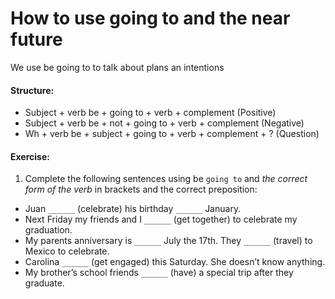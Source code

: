 # How to use going to and the near future
We use be going to to talk about plans an intentions

#### Structure:
- Subject + verb be + going to + verb + complement (Positive)
- Subject + verb be + not + going to + verb + complement (Negative)
- Wh + verb be + subject + going to + verb + complement + ? (Question)

#### Exercise:
1. Complete the following sentences using be `going to` and _the correct form of the verb_ in brackets and the correct preposition:

- Juan `______` (celebrate) his birthday `______` January.
- Next Friday my friends and I `______` (get together) to celebrate my graduation.
- My parents anniversary is `______` July the 17th. They `______` (travel) to Mexico to celebrate.
- Carolina `______` (get engaged) this Saturday. She doesn’t know anything.
- My brother’s school friends `______` (have) a special trip after they graduate.
